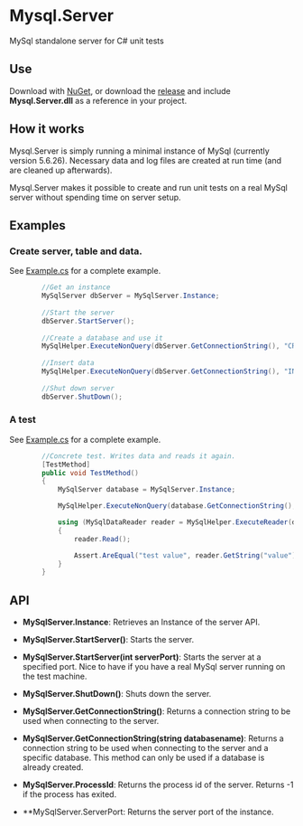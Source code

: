 # Mysql.Server
MySql standalone server for C# unit tests

## Use
Download with [NuGet](https://www.nuget.org/packages/MySql.Server/), or download the [release](https://github.com/stumpdk/Mysql.Server/releases) and include **Mysql.Server.dll** as a reference in your project.

## How it works
Mysql.Server is simply running a minimal instance of MySql (currently version 5.6.26). Necessary data and log files are created at run time (and are cleaned up afterwards).

Mysql.Server makes it possible to create and run unit tests on a real MySql server without spending time on server setup.

## Examples

### Create server, table and data.
See [Example.cs](/Examples/Example.cs) for a complete example.
```c#
        //Get an instance
        MySqlServer dbServer = MySqlServer.Instance;
        
        //Start the server
        dbServer.StartServer();
        
        //Create a database and use it
        MySqlHelper.ExecuteNonQuery(dbServer.GetConnectionString(), "CREATE DATABASE testserver; USE testserver;");
        
        //Insert data
        MySqlHelper.ExecuteNonQuery(dbServer.GetConnectionString(), "INSERT INTO testTable (`id`, `value`) VALUES (2, 'test value')"); 
        
        //Shut down server
        dbServer.ShutDown();
```

### A test
See [Example.cs](/Examples/Example.cs) for a complete example.
```c#
        //Concrete test. Writes data and reads it again.
        [TestMethod]
        public void TestMethod()
        {
            MySqlServer database = MySqlServer.Instance;

            MySqlHelper.ExecuteNonQuery(database.GetConnectionString(), "INSERT INTO testTable (`id`, `value`) VALUES (2, 'test value')");

            using (MySqlDataReader reader = MySqlHelper.ExecuteReader(database.GetConnectionString(), "SELECT * FROM testTable WHERE id = 2"))
            {
                reader.Read();

                Assert.AreEqual("test value", reader.GetString("value"), "Inserted and read string should match");
            }
        }
```

## API
* **MySqlServer.Instance**: Retrieves an Instance of the server API.

* **MySqlServer.StartServer()**: Starts the server.

* **MySqlServer.StartServer(int serverPort)**: Starts the server at a specified port. Nice to have if you have a real MySql server running on the test machine.

* **MySqlServer.ShutDown()**: Shuts down the server.

* **MySqlServer.GetConnectionString()**: Returns a connection string to be used when connecting to the server.

* **MySqlServer.GetConnectionString(string databasename)**: Returns a connection string to be used when connecting to the server and a specific database. This method can only be used if a database is already created.

* **MySqlServer.ProcessId**: Returns the process id of the server. Returns -1 if the process has exited.

* **MySqlServer.ServerPort: Returns the server port of the instance.

